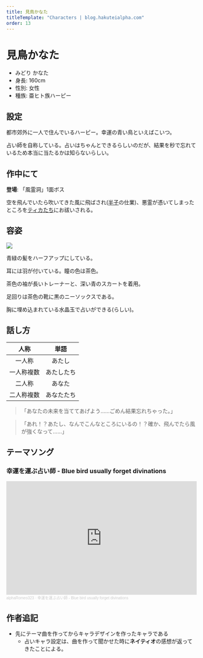 ```yaml
---
title: 見鳥かなた
titleTemplate: "Characters | blog.hakuteialpha.com"
order: 13
---
```


# 見鳥かなた

<div class="pt-4 flex gap-2 flex-col sm:flex-row items-start introduce">
<!--<img src="" class="rounded-md bg-white dark:bg-neutral-700 sm:max-w-64">-->
<div class="">

- みどり かなた
- 身長: 160cm
- 性別: 女性
- 種族: 亜ヒト族ハーピー

</div></div>

## 設定

都市郊外に一人で住んでいるハーピー。幸運の青い鳥といえばこいつ。

占い師を自称している。占いはちゃんとできるらしいのだが、結果を秒で忘れているため本当に当たるかは知らないらしい。

## 作中にて

**登場**: 「風霊洞」1面ボス

空を飛んでいたら吹いてきた風に飛ばされ([半子](hanko)の仕業)、悪霊が憑いてしまったところを[ティカ](tica)[たち](honey)にお祓いされる。


## 容姿

<div class="pt-4 flex gap-2 flex-col-reverse sm:flex-row items-start introduce">
<img src="https://dir.hakuteialpha.com/g/chara/charat/org_20240127_161803.png" class="rounded-xl bg-white dark:bg-neutral-700 sm:max-w-64">
<div>

青緑の髪をハーフアップにしている。

耳には羽が付いている。瞳の色は茶色。

茶色の袖が長いトレーナーと、深い青のスカートを着用。

足回りは茶色の靴に黒のニーソックスである。

胸に埋め込まれている水晶玉で占いができる(らしい)。

</div></div>

## 話し方

| 人称 | 単語 |
| :-: | :-: |
| 一人称 | あたし |
| 一人称複数 | あたしたち |
| 二人称 | あなた |
| 二人称複数 | あなたたち |

> 「あなたの未来を当ててあげよう……ごめん結果忘れちゃった。」

> 「あれ！？あたし、なんでこんなところにいるの！？確か、飛んでたら風が強くなって……」


## テーマソング

### 幸運を運ぶ占い師 - Blue bird usually forget divinations

<iframe width="100%" height="300" scrolling="no" frameborder="no" allow="autoplay" src="https://w.soundcloud.com/player/?url=https%3A//api.soundcloud.com/tracks/1729417521%3Fsecret_token%3Ds-qXKFcBVyG10&color=%23ff5500&auto_play=false&hide_related=false&show_comments=true&show_user=true&show_reposts=false&show_teaser=true&visual=true"></iframe><div style="font-size: 10px; color: #cccccc;line-break: anywhere;word-break: normal;overflow: hidden;white-space: nowrap;text-overflow: ellipsis; font-family: Interstate,Lucida Grande,Lucida Sans Unicode,Lucida Sans,Garuda,Verdana,Tahoma,sans-serif;font-weight: 100;"><a href="https://soundcloud.com/alpha-romeo-681843655" title="alphaRomeo323" target="_blank" style="color: #cccccc; text-decoration: none;">alphaRomeo323</a> · <a href="https://soundcloud.com/alpha-romeo-681843655/blue-bird-usually-forget-divinations/s-qXKFcBVyG10" title="幸運を運ぶ占い師 - Blue bird usually forget divinations" target="_blank" style="color: #cccccc; text-decoration: none;">幸運を運ぶ占い師 - Blue bird usually forget divinations</a></div>

## 作者追記

- 先にテーマ曲を作ってからキャラデザインを作ったキャラである
  - 占いキャラ設定は、曲を作って聞かせた時に**ネイティオ**の感想が返ってきたことによる。
